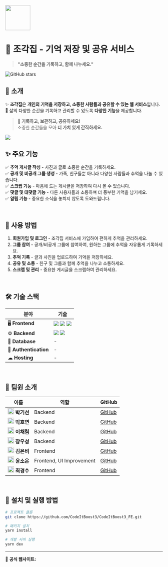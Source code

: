 <img src="https://raw.githubusercontent.com/CodeItBoost3/CodeItBoost3_FE/develop/public/logo-image.png" width="80">


# 🏡 조각집 - 기억 저장 및 공유 서비스

> **"소중한 순간을 기록하고, 함께 나누세요."**

![GitHub stars](https://img.shields.io/github/stars/CodeItBoost3?style=social) 

## 🌟 소개  
✨ **조각집**은 **개인의 기억을 저장하고, 소중한 사람들과 공유할 수 있는 웹 서비스**입니다.  
💌 삶의 다양한 순간을 기록하고 관리할 수 있도록 **다양한 기능**을 제공합니다.  

> **📝 기록하고, 보관하고, 공유하세요!**  
> 소중한 순간들을 모아 **더 가치 있게 간직하세요.**  


<img src="https://raw.githubusercontent.com/CodeItBoost3/CodeItBoost3_FE/develop/src/assets/image/readme.png">

<br />

## ✨ 주요 기능
✅ **추억 게시글 작성** - 사진과 글로 소중한 순간을 기록하세요.  
✅ **공개 및 비공개 그룹 생성** - 가족, 친구들뿐 아니라 다양한 사람들과 추억을 나눌 수 있습니다.  
✅ **스크랩 기능** - 마음에 드는 게시글을 저장하여 다시 볼 수 있습니다.  
✅ **댓글 및 대댓글 기능** - 다른 사용자들과 소통하며 더 풍부한 기억을 남기세요.  
✅ **알림 기능** - 중요한 소식을 놓치지 않도록 도와드립니다.

<br />

## 🚀 사용 방법
1. **회원가입 및 로그인** - 조각집 서비스에 가입하여 편하게 추억을 관리하세요.
2. **그룹 참여** - 공개/비공개 그룹에 참여하여, 원하는 그룹에 추억을 자유롭게 기록하세요.
3. **추억 기록** - 글과 사진을 업로드하여 기억을 저장하세요.
4. **공유 및 소통** - 친구 및 그룹과 함께 추억을 나누고 소통하세요.
5. **스크랩 및 관리** - 중요한 게시글을 스크랩하여 관리하세요.

<br />

## 🛠️ 기술 스택

| 분야          | 기술 |
|--------------|------|
| 🖥 **Frontend** | <img src="https://img.shields.io/badge/react-61DAFB?style=for-the-badge&logo=react&logoColor=black"> <img src="https://img.shields.io/badge/javascript-F7DF1E?style=for-the-badge&logo=javascript&logoColor=black"> <img src="https://img.shields.io/badge/tailwindCSS-38B2AC?style=for-the-badge&logo=tailwind-css&logoColor=white"> |
| ⚙️ **Backend** | <img src="https://img.shields.io/badge/node.js-339933?style=for-the-badge&logo=Node.js&logoColor=white"> <img src="https://img.shields.io/badge/express-000000?style=for-the-badge&logo=express&logoColor=white"> |
| 💾 **Database** | - |
| 🔑 **Authentication** | - |
| ☁ **Hosting** | - |

<br />

## 👥 팀원 소개
| 이름 | 역할 | GitHub |
|------|------|--------|
| <img src="https://github.com/gaplaza.png" width="20"> **박기선** | Backend | [GitHub](https://github.com/gaplaza) |
| <img src="https://github.com/park-hoyeon.png" width="20"> **박호연** | Backend | [GitHub](https://github.com/park-hoyeon) |
| <img src="https://github.com/chaechae18.png" width="20"> **이채림** | Backend | [GitHub](https://github.com/chaechae18) |
| <img src="https://github.com/wu-seong.png" width="20"> **장우성** | Backend | [GitHub](https://github.com/wu-seong) |
| <img src="https://github.com/Eunbi02.png" width="20"> **김은비** | Frontend | [GitHub](https://github.com/Eunbi02) |
| <img src="https://github.com/Dubabbi.png" width="20"> **윤소은** | Frontend, UI Improvement | [GitHub](https://github.com/Dubabbi) |
| <img src="https://github.com/choikyungsoo.png" width="20"> **최경수** | Frontend | [GitHub](https://github.com/choikyungsoo) |

<br />



## 📌 설치 및 실행 방법
```sh
# 프로젝트 클론
git clone https://github.com/CodeItBoost3/CodeItBoost3_FE.git

# 패키지 설치
yarn install

# 개발 서버 실행
yarn dev
```

---

🔗 **공식 웹사이트:**
